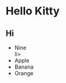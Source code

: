 ﻿<h1> Hello Kitty </h1>
<h2> Hi </h2>
<ul>
  <li>Nine</li>li>
  <li>Apple</li>
  <li>Banana</li>
  <li>Orange</li>
</ul>
